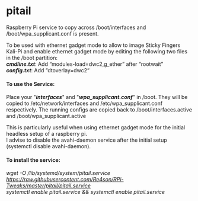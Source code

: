 # pitail

Raspberry Pi service to copy across /boot/interfaces and /boot/wpa_supplicant.conf is present.  

To be used with ethernet gadget mode to allow to image Sticky Fingers Kali-Pi and enable
ethernet gadget mode by editing the following two files in the /boot partition:  
**_cmdline.txt_**: Add “modules-load=dwc2,g_ether” after “rootwait”  
**_config.txt_**: Add “dtoverlay=dwc2“  

#### To use the Service:
Place your "**_interfaces_**" and "**_wpa_supplicant.conf_**" in /boot.
They will be copied to /etc/network/interfaces and /etc/wpa_supplicant.conf respectively.
The running configs are copied back to /boot/interfaces.active and /boot/wpa_supplicant.active

This is particularly useful when using ethernet gadget mode for the initial headless setup of a raspberry pi.  
I advise to disable the avahi-daemon service after the initial setup (systemctl disable avahi-daemon).  

#### To install the service:  

*wget -O /lib/systemd/system/pitail.service https://raw.githubusercontent.com/Re4son/RPi-Tweaks/master/pitail/pitail.service*  
*systemctl enable pitail.service && systemctl enable pitail.service*  
